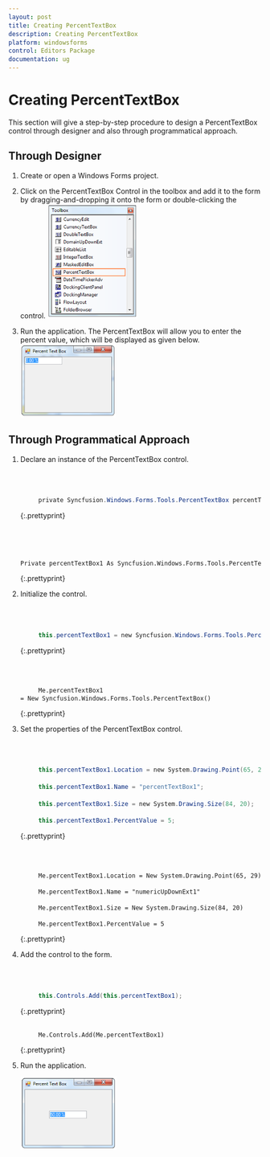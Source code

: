 ```yaml
---
layout: post
title: Creating PercentTextBox
description: Creating PercentTextBox
platform: windowsforms
control: Editors Package
documentation: ug
---
```


# Creating PercentTextBox


This section will give a step-by-step procedure to design a PercentTextBox control through designer and also through programmatical approach.

## Through Designer

1. Create or open a Windows Forms project.
2. Click on the PercentTextBox Control in the toolbox and add it to the form by dragging-and-dropping it onto the form or double-clicking the control.
   ![](PercentTextBox-Images/Overview_img462.png)


3. Run the application. The PercentTextBox will allow you to enter the percent value, which will be displayed as given below.
   ![](PercentTextBox-Images/Overview_img463.png) 



## Through Programmatical Approach

1. Declare an instance of the PercentTextBox control.

   ~~~ cs



		private Syncfusion.Windows.Forms.Tools.PercentTextBox percentTextBox1;
   ~~~
   {:.prettyprint}


   ~~~ vbnet



		Private percentTextBox1 As Syncfusion.Windows.Forms.Tools.PercentTextBox

   ~~~
   {:.prettyprint}

2. Initialize the control.

   ~~~ cs



		this.percentTextBox1 = new Syncfusion.Windows.Forms.Tools.PercentTextBox();

   ~~~
   {:.prettyprint}

   ~~~ vbnet



		Me.percentTextBox1 = New Syncfusion.Windows.Forms.Tools.PercentTextBox()

   ~~~
   {:.prettyprint}

3. Set the properties of the PercentTextBox control.

   ~~~ cs



		this.percentTextBox1.Location = new System.Drawing.Point(65, 29);

		this.percentTextBox1.Name = "percentTextBox1";

		this.percentTextBox1.Size = new System.Drawing.Size(84, 20);

		this.percentTextBox1.PercentValue = 5;
   ~~~
   {:.prettyprint}


   ~~~ vbnet



		Me.percentTextBox1.Location = New System.Drawing.Point(65, 29)

		Me.percentTextBox1.Name = "numericUpDownExt1"

		Me.percentTextBox1.Size = New System.Drawing.Size(84, 20)

		Me.percentTextBox1.PercentValue = 5
   ~~~
   {:.prettyprint}


4. Add the control to the form.

   ~~~ cs



		this.Controls.Add(this.percentTextBox1);

   ~~~
   {:.prettyprint}

   ~~~ vbnet

		Me.Controls.Add(Me.percentTextBox1)
   ~~~
   {:.prettyprint}


5. Run the application.

   ![](PercentTextBox-Images/Overview_img464.png) 

